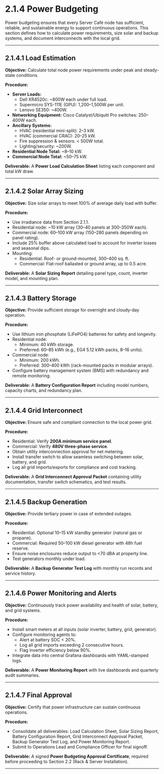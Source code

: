 # 2.1.4 Power Budgeting

Power budgeting ensures that every Server Café node has sufficient, reliable, and sustainable energy to support continuous operations. This section defines how to calculate power requirements, size solar and backup systems, and document interconnects with the local grid.

---

## 2.1.4.1 Load Estimation

**Objective:** Calculate total node power requirements under peak and steady-state conditions.

**Procedure:**
- **Server Loads:**
  - Dell XR4520c: ~800W each under full load.
  - Supermicro SYS-111E (GPU): 1,200–1,500W per unit.
  - Lenovo SE350: ~400W.
- **Networking Equipment:** Cisco Catalyst/Ubiquiti Pro switches: 250–400W each.
- **Ancillary Systems:**
  - HVAC (residential mini-split): 2–3 kW.
  - HVAC (commercial CRAC): 20–25 kW.
  - Fire suppression & sensors: < 500W total.
  - Lighting/security: ~200W.
- **Residential Node Total:** ~8–10 kW.
- **Commercial Node Total:** ~50–75 kW.

**Deliverable:** A **Power Load Calculation Sheet** listing each component and total kW draw.

---

## 2.1.4.2 Solar Array Sizing

**Objective:** Size solar arrays to meet 100% of average daily load with buffer.

**Procedure:**
- Use irradiance data from Section 2.1.1.
- Residential node: ~10 kW array (30–40 panels at 300–350W each).
- Commercial node: 60–100 kW array (150–280 panels depending on panel rating).
- Include 25% buffer above calculated load to account for inverter losses and seasonal dips.
- Mounting:
  - Residential: Roof- or ground-mounted, 300–400 sq. ft.
  - Commercial: Flat-roof ballasted or ground array, up to 0.5 acre.

**Deliverable:** A **Solar Sizing Report** detailing panel type, count, inverter model, and mounting plan.

---

## 2.1.4.3 Battery Storage

**Objective:** Provide sufficient storage for overnight and cloudy-day operation.

**Procedure:**
- Use lithium iron phosphate (LiFePO4) batteries for safety and longevity.
- Residential node:
  - Minimum: 40 kWh storage.
  - Preferred: 60–85 kWh (e.g., EG4 5.12 kWh packs, 8–16 units).
- Commercial node:
  - Minimum: 200 kWh.
  - Preferred: 300–400 kWh (rack-mounted packs in modular arrays).
- Configure battery management system (BMS) with redundancy and remote monitoring.

**Deliverable:** A **Battery Configuration Report** including model numbers, capacity charts, and redundancy plan.

---

## 2.1.4.4 Grid Interconnect

**Objective:** Ensure safe and compliant connection to the local power grid.

**Procedure:**
- Residential: Verify **200A minimum service panel**.
- Commercial: Verify **480V three-phase service**.
- Obtain utility interconnection approval for net metering.
- Install transfer switch to allow seamless switching between solar, battery, and grid.
- Log all grid imports/exports for compliance and cost tracking.

**Deliverable:** A **Grid Interconnect Approval Packet** containing utility documentation, transfer switch schematics, and test results.

---

## 2.1.4.5 Backup Generation

**Objective:** Provide tertiary power in case of extended outages.

**Procedure:**
- Residential: Optional 10–15 kW standby generator (natural gas or propane).
- Commercial: Required 50–100 kW diesel generator with 48h fuel reserve.
- Ensure noise enclosures reduce output to <70 dBA at property line.
- Test generators monthly under load.

**Deliverable:** A **Backup Generator Test Log** with monthly run records and service history.

---

## 2.1.4.6 Power Monitoring and Alerts

**Objective:** Continuously track power availability and health of solar, battery, and grid systems.

**Procedure:**
- Install smart meters at all inputs (solar inverter, battery, grid, generator).
- Configure monitoring agents to:
  - Alert at battery SOC < 20%.
  - Log all grid imports exceeding 2 consecutive hours.
  - Flag inverter efficiency below 90%.
- Integrate data into central Grafana dashboards with YAML-stamped logs.

**Deliverable:** A **Power Monitoring Report** with live dashboards and quarterly audit summaries.

---

## 2.1.4.7 Final Approval

**Objective:** Certify that power infrastructure can sustain continuous operations.

**Procedure:**
- Consolidate all deliverables: Load Calculation Sheet, Solar Sizing Report, Battery Configuration Report, Grid Interconnect Approval Packet, Backup Generator Test Log, and Power Monitoring Report.
- Submit to Operations Lead and Compliance Officer for final signoff.

**Deliverable:** A signed **Power Budgeting Approval Certificate**, required before proceeding to Section 2.2 (Rack & Server Installation).

---
